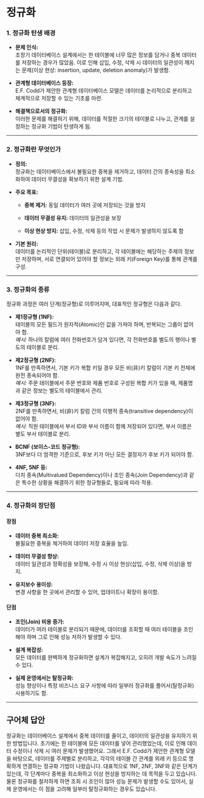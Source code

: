 # 정규화


### 1. 정규화 탄생 배경

- **문제 인식:**  
    초창기 데이터베이스 설계에서는 한 테이블에 너무 많은 정보를 담거나 중복 데이터를 저장하는 경우가 많았음. 이로 인해 삽입, 수정, 삭제 시 데이터의 일관성이 깨지는 문제(이상 현상: insertion, update, deletion anomaly)가 발생함.
    
- **관계형 데이터베이스 등장:**  
    E.F. Codd가 제안한 관계형 데이터베이스 모델은 데이터를 논리적으로 분리하고 체계적으로 저장할 수 있는 기초를 마련.
    
- **해결책으로서의 정규화:**  
    이러한 문제를 해결하기 위해, 데이터를 적절한 크기의 테이블로 나누고, 관계를 설정하는 정규화 기법이 탄생하게 됨.
    

---

### 2. 정규화란 무엇인가

- **정의:**  
    정규화는 데이터베이스에서 불필요한 중복을 제거하고, 데이터 간의 종속성을 최소화하여 데이터 무결성을 확보하기 위한 설계 기법.
    
- **주요 목표:**
    
    - **중복 제거:** 동일 데이터가 여러 곳에 저장되는 것을 방지
        
    - **데이터 무결성 유지:** 데이터의 일관성을 보장
        
    - **이상 현상 방지:** 삽입, 수정, 삭제 등의 작업 시 문제가 발생하지 않도록 함
        
- **기본 원리:**  
    데이터를 논리적인 단위(테이블)로 분리하고, 각 테이블에는 해당하는 주제의 정보만 저장하며, 서로 연결되어 있어야 할 정보는 외래 키(Foreign Key)를 통해 관계를 구성.
    

---

### 3. 정규화의 종류

정규화 과정은 여러 단계(정규형)로 이루어지며, 대표적인 정규형은 다음과 같다.

- **제1정규형 (1NF):**  
    테이블의 모든 필드가 원자적(Atomic)인 값을 가져야 하며, 반복되는 그룹이 없어야 함.  
    _예시:_ 하나의 칼럼에 여러 전화번호가 담겨 있다면, 각 전화번호를 별도의 행이나 별도의 테이블로 분리.
    
- **제2정규형 (2NF):**  
    1NF를 만족하면서, 기본 키가 복합 키일 경우 모든 비(非)키 칼럼이 기본 키 전체에 완전 종속되어야 함.  
    _예시:_ 주문 테이블에서 주문 번호와 제품 번호로 구성된 복합 키가 있을 때, 제품명과 같은 정보는 별도의 테이블에서 관리.
    
- **제3정규형 (3NF):**  
    2NF를 만족하면서, 비(非)키 칼럼 간의 이행적 종속(transitive dependency)이 없어야 함.  
    _예시:_ 직원 테이블에서 부서 ID와 부서 이름이 함께 저장되어 있다면, 부서 이름은 별도 부서 테이블로 분리.
    
- **BCNF (보이스-코드 정규형):**  
    3NF보다 더 엄격한 기준으로, 후보 키가 아닌 모든 결정자가 후보 키가 되어야 함.
    
- **4NF, 5NF 등:**  
    다치 종속(Multivalued Dependency)이나 조인 종속(Join Dependency)과 같은 특수한 상황을 해결하기 위한 정규형들로, 필요에 따라 적용.
    

---

### 4. 정규화의 장단점

#### 장점

- **데이터 중복 최소화:**  
    불필요한 중복을 제거하여 데이터 저장 효율을 높임.
    
- **데이터 무결성 향상:**  
    데이터 일관성과 정확성을 보장해, 수정 시 이상 현상(삽입, 수정, 삭제 이상)을 방지.
    
- **유지보수 용이성:**  
    변경 사항을 한 곳에서 관리할 수 있어, 업데이트나 확장이 용이함.
    

#### 단점

- **조인(Join) 비용 증가:**  
    데이터가 여러 테이블로 분리되기 때문에, 데이터를 조회할 때 여러 테이블을 조인해야 하며 그로 인해 성능 저하가 발생할 수 있다.
    
- **설계 복잡성:**  
    모든 데이터를 완벽하게 정규화하면 설계가 복잡해지고, 오히려 개발 속도가 느려질 수 있다.
    
- **실제 운영에서는 탈정규화:**  
    성능 향상이나 특정 비즈니스 요구 사항에 따라 일부러 정규화를 풀어서(탈정규화) 사용하기도 함.
    

---


## 구어체 답안

정규화는 데이터베이스 설계에서 중복 데이터를 줄이고, 데이터의 일관성을 유지하기 위한 방법입니다.
초기에는 한 테이블에 모든 데이터를 넣어 관리했었는데, 이로 인해 데이터 수정이나 삭제 시 여러 문제가 발생했어요.
그래서 E.F. Codd가 제안한 관계형 모델을 바탕으로, 데이터를 주제별로 분리하고, 각각의 테이블 간 관계를 외래 키 등으로 명확하게 연결하는 정규화 기법이 나왔습니다. 대표적으로 1NF, 2NF, 3NF와 같은 단계가 있는데, 각 단계마다 중복을 최소화하고 이상 현상을 방지하는 데 목적을 두고 있습니다.
물론 정규화를 철저하게 하면 조회 시 조인이 많아 성능 문제가 발생할 수도 있어서, 실제 운영에서는 이 점을 고려해 일부러 탈정규화하는 경우도 있습니다.
